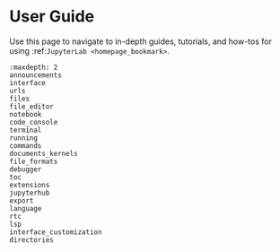 # User Guide

Use this page to navigate to in-depth guides, tutorials, and how-tos for using :ref:`JupyterLab <homepage_bookmark>`.

```{toctree}
:maxdepth: 2
announcements
interface
urls
files
file_editor
notebook
code_console
terminal
running
commands
documents_kernels
file_formats
debugger
toc
extensions
jupyterhub
export
language
rtc
lsp
interface_customization
directories
```

